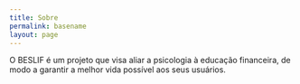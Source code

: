 ```yaml
---
title: Sobre
permalink: basename
layout: page
---
```


O BESLIF é um projeto que visa aliar a psicologia à educação financeira, de modo a garantir a melhor vida possível aos seus usuários.
